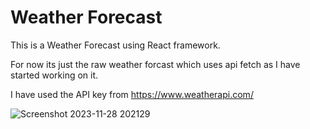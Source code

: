 # Weather Forecast
This is a Weather Forecast using React framework.


For now its just the raw weather forcast which uses api fetch as I have started working on it.



I have used the API key from https://www.weatherapi.com/ 






![Screenshot 2023-11-28 202129](https://github.com/aryat10/Weather-Forecast-/assets/107941072/953cc541-60ff-4b44-9f76-38a2217ed4c9)
